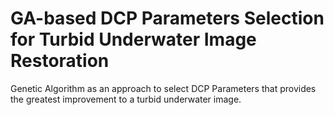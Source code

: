 # GA-based DCP Parameters Selection for Turbid Underwater Image Restoration
Genetic Algorithm as an approach to select DCP Parameters that provides the greatest improvement to a turbid underwater image.
